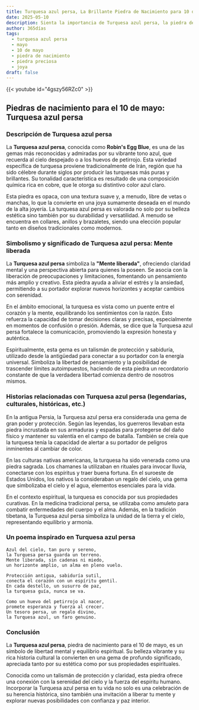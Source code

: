 ```yaml
---
title: Turquesa azul persa, La Brillante Piedra de Nacimiento para 10 de mayo
date: 2025-05-10
description: Sienta la importancia de Turquesa azul persa, la piedra de nacimiento de 10 de mayo que simboliza Mente liberada. Deje que su belleza y significado iluminen su día.
author: 365días
tags:
  - turquesa azul persa
  - mayo
  - 10 de mayo
  - piedra de nacimiento
  - piedra preciosa
  - joya
draft: false
---
```


{{< youtube id="4gszy56RZc0" >}}

## Piedras de nacimiento para el 10 de mayo: Turquesa azul persa

### Descripción de Turquesa azul persa

La **Turquesa azul persa**, conocida como **Robin's Egg Blue**, es una de las gemas más reconocidas y admiradas por su vibrante tono azul, que recuerda al cielo despejado o a los huevos de petirrojo. Esta variedad específica de turquesa proviene tradicionalmente de Irán, región que ha sido célebre durante siglos por producir las turquesas más puras y brillantes. Su tonalidad característica es resultado de una composición química rica en cobre, que le otorga su distintivo color azul claro.

Esta piedra es opaca, con una textura suave y, a menudo, libre de vetas o manchas, lo que la convierte en una joya sumamente deseada en el mundo de la alta joyería. La turquesa azul persa es valorada no solo por su belleza estética sino también por su durabilidad y versatilidad. A menudo se encuentra en collares, anillos y brazaletes, siendo una elección popular tanto en diseños tradicionales como modernos.

### Simbolismo y significado de Turquesa azul persa: Mente liberada

La **Turquesa azul persa** simboliza la **"Mente liberada"**, ofreciendo claridad mental y una perspectiva abierta para quienes la poseen. Se asocia con la liberación de preocupaciones y limitaciones, fomentando un pensamiento más amplio y creativo. Esta piedra ayuda a aliviar el estrés y la ansiedad, permitiendo a su portador explorar nuevos horizontes y aceptar cambios con serenidad.

En el ámbito emocional, la turquesa es vista como un puente entre el corazón y la mente, equilibrando los sentimientos con la razón. Esto refuerza la capacidad de tomar decisiones claras y precisas, especialmente en momentos de confusión o presión. Además, se dice que la Turquesa azul persa fortalece la comunicación, promoviendo la expresión honesta y auténtica.

Espiritualmente, esta gema es un talismán de protección y sabiduría, utilizado desde la antigüedad para conectar a su portador con la energía universal. Simboliza la libertad de pensamiento y la posibilidad de trascender límites autoimpuestos, haciendo de esta piedra un recordatorio constante de que la verdadera libertad comienza dentro de nosotros mismos.

### Historias relacionadas con Turquesa azul persa (legendarias, culturales, históricas, etc.)

En la antigua Persia, la Turquesa azul persa era considerada una gema de gran poder y protección. Según las leyendas, los guerreros llevaban esta piedra incrustada en sus armaduras y espadas para protegerse del daño físico y mantener su valentía en el campo de batalla. También se creía que la turquesa tenía la capacidad de alertar a su portador de peligros inminentes al cambiar de color.

En las culturas nativas americanas, la turquesa ha sido venerada como una piedra sagrada. Los chamanes la utilizaban en rituales para invocar lluvia, conectarse con los espíritus y traer buena fortuna. En el suroeste de Estados Unidos, los nativos la consideraban un regalo del cielo, una gema que simbolizaba el cielo y el agua, elementos esenciales para la vida.

En el contexto espiritual, la turquesa es conocida por sus propiedades curativas. En la medicina tradicional persa, se utilizaba como amuleto para combatir enfermedades del cuerpo y el alma. Además, en la tradición tibetana, la Turquesa azul persa simboliza la unidad de la tierra y el cielo, representando equilibrio y armonía.

### Un poema inspirado en Turquesa azul persa

```
Azul del cielo, tan puro y sereno,  
la Turquesa persa guarda un terreno.  
Mente liberada, sin cadenas ni miedo,  
un horizonte amplio, un alma en pleno vuelo.  

Protección antigua, sabiduría sutil,  
conecta el corazón con un espíritu gentil.  
En cada destello, un susurro de paz,  
la turquesa guía, nunca se va.  

Como un huevo del petirrojo al nacer,  
promete esperanza y fuerza al crecer.  
Un tesoro persa, un regalo divino,  
la Turquesa azul, un faro genuino.  
```

### Conclusión

La **Turquesa azul persa**, piedra de nacimiento para el 10 de mayo, es un símbolo de libertad mental y equilibrio espiritual. Su belleza vibrante y su rica historia cultural la convierten en una gema de profundo significado, apreciada tanto por su estética como por sus propiedades espirituales.

Conocida como un talismán de protección y claridad, esta piedra ofrece una conexión con la serenidad del cielo y la fuerza del espíritu humano. Incorporar la Turquesa azul persa en tu vida no solo es una celebración de su herencia histórica, sino también una invitación a liberar tu mente y explorar nuevas posibilidades con confianza y paz interior.